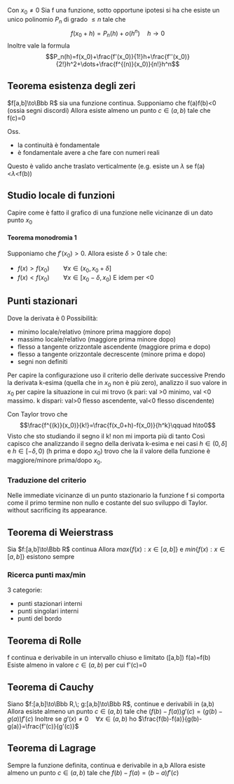 Con $x_0\ne 0$
Sia f una funzione, sotto opportune ipotesi si ha che esiste un unico polinomio $P_n$ di grado $\le n$ tale che 
$$ f(x_0+h)=P_n(h)+o(h^n)\quad h\to 0$$
Inoltre vale la formula
$$P_n(h)=f(x_0)+\frac{f'(x_0)}{1!}h+\frac{f''(x_0)}{2!}h^2+\dots+\frac{f^{(n)}(x_0)}{n!}h^n$$

## Teorema esistenza degli zeri
$f[a,b]\to\Bbb R$ sia una funzione continua.
Supponiamo che f(a)f(b)<0 (ossia segni discordi)
Allora esiste almeno un punto $c\in (a,b)$ tale che f(c)=0

Oss.
- la continuità è fondamentale
- è fondamentale avere a che fare con numeri reali

Questo è valido anche traslato verticalmente (e.g. esiste un $\lambda$ se f(a)<$\lambda$<f(b)) 

## Studio locale di funzioni
Capire come è fatto il grafico di una funzione nelle vicinanze di un dato punto $x_0$
#### Teorema monodromia 1
Supponiamo che $f'(x_0)>0$. Allora esiste $\delta>0$ tale che:
- $f(x)>f(x_0)\qquad \forall x\in(x_0,x_0+\delta]$
- $f(x)<f(x_0)\qquad \forall x\in[x_0-\delta,x_0)$
E idem per <0

## Punti stazionari
Dove la derivata è 0
Possibilità:
- minimo locale/relativo (minore prima maggiore dopo)
- massimo locale/relativo (maggiore prima minore dopo)
- flesso a tangente orizzontale ascendente (maggiore prima e dopo)
- flesso a tangente orizzontale decrescente (minore prima e dopo)
- segni non definiti

Per capire la configurazione uso il criterio delle derivate successive
Prendo la derivata k-esima (quella che in $x_0$ non è più zero), analizzo il suo valore in $x_0$ per capire la situazione in cui mi trovo (k pari: val >0 minimo, val <0 massimo. k dispari: val>0 flesso ascendente, val<0 flesso discendente)

Con Taylor trovo che $$\frac{f^{(k)}(x_0)}{k!}=\frac{f(x_0+h)-f(x_0)}{h^k}\qquad h\to0$$
Visto che sto studiando il segno il k! non mi importa più di tanto 
Così capisco che analizzando il segno della derivata k-esima e nei casi $h\in(0,\delta]$ e $h\in[-\delta,0)$ (h prima e dopo $x_0$) trovo che la il valore della funzione è maggiore/minore prima/dopo $x_0$.

### Traduzione del criterio
Nelle immediate vicinanze di un punto stazionario la funzione f si comporta come il primo termine non nullo e costante del suo sviluppo di Taylor.
without sacrificing its appearance.

## Teorema di Weierstrass
Sia $f:[a,b]\to\Bbb R$ continua
Allora $max\{f(x):x\in[a,b]\}$ e $min\{f(x):x\in[a,b]\}$ esistono sempre

### Ricerca punti max/min
3 categorie:
- punti stazionari interni
- punti singolari interni
- punti del bordo

## Teorema di Rolle
f continua e derivabile in un intervallo chiuso e limitato (\[a,b\])
f(a)=f(b)
Esiste almeno in valore $c\in(a,b)$ per cui f'(c)=0

## Teorema di Cauchy
Siano $f:[a,b]\to\Bbb R,\; g:[a,b]\to\Bbb R$, continue e derivabili in (a,b)
Allora esiste almeno un punto $c\in(a,b)$ tale che $(f(b)-f(a))g'(c)=(g(b)-g(a))f'(c)$
Inoltre se $g'(x)\ne0\quad \forall x\in(a,b)$
ho $\frac{f(b)-f(a)}{g(b)-g(a)}=\frac{f'(c)}{g'(c)}$

## Teorema di Lagrage
Sempre la funzione definita, continua e derivabile in a,b
Allora esiste almeno un punto $c\in(a,b)$ tale che $f(b)-f(a)=(b-a)f'(c)$
